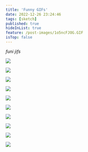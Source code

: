 ```yaml
---
title: 'Funny GIFs'
date: 2022-12-26 23:24:46
tags: [sketch]
published: true
hideInList: true
feature: /post-images/1o5ncFJOG.GIF
isTop: false
---
```

*funi jifs*
<!-- more -->
![](https://zy-j.com/post-images/1672109336511.GIF)

![](https://zy-j.com/post-images/1672109318324.GIF)

![](https://zy-j.com/post-images/1672109327090.GIF)

![](https://zy-j.com/post-images/1672109273543.GIF)

![](https://zy-j.com/post-images/1672109341384.GIF)

![](https://zy-j.com/post-images/1672109348547.GIF)

![](https://zy-j.com/post-images/1672109444616.GIF)

![](https://zy-j.com/post-images/1672109451215.GIF)

![](https://zy-j.com/post-images/1672109458627.GIF)

![](https://zy-j.com/post-images/1672118611335.GIF)